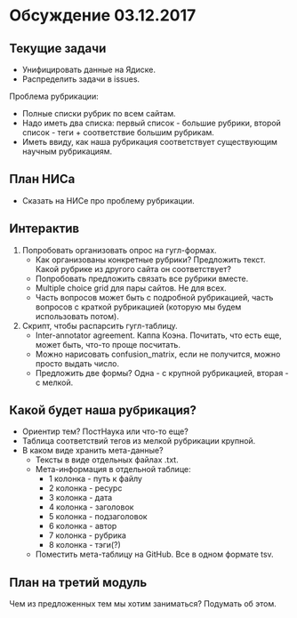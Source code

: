 # Обсуждение 03.12.2017 #
## Текущие задачи ##

* Унифицировать данные на Ядиске. 
* Распределить задачи в issues. 

Проблема рубрикации:
* Полные списки рубрик по всем сайтам. 
* Надо иметь два списка: первый список - большие рубрики, второй список - теги + соответствие большим рубрикам.
* Иметь ввиду, как наша рубрикация соответствует существующим научным рубрикациям.

## План НИСа ##
* Сказать на НИСе про проблему рубрикации. 

## Интерактив ##
1. Попробовать организовать опрос на гугл-формах.
    * Как организованы конкретные рубрики? 
     Предложить текст. Какой рубрике из другого сайта он соответствует?
    * Попробовать предложить связать все рубрики вместе. 
    * Multiple choice grid для пары сайтов. Не для всех. 
    * Часть вопросов может быть с подробной рубрикацией, часть вопросов с краткой рубрикацией (которую мы будем использовать потом).
2. Скрипт, чтобы распарсить гугл-таблицу.
    * Inter-annotator agreement. Каппа Коэна. Почитать, что есть еще, может быть, что-то проще посчитать. 
    * Можно нарисовать confusion_matrix, если не получится, можно просто выдать число. 
    * Предложить две формы? Одна - с крупной рубрикацией, вторая - с мелкой. 

## Какой будет наша рубрикация? ##
* Ориентир тем? ПостНаука или что-то еще? 
* Таблица соответствий тегов из мелкой рубрикации крупной. 
* В каком виде хранить мета-данные? 
    * Тексты в виде отдельных файлах .txt.
    * Мета-информация в отдельной таблице:
         - 1 колонка - путь к файлу
         - 2 колонка - ресурс
         - 3 колонка - дата
         - 4 колонка - заголовок
         - 5 колонка - подзаголовок
         - 6 колонка - автор
         - 7 колонка - рубрика
         - 8 колонка - тэги(?)
    * Поместить мета-таблицу на GitHub. Все в одном формате tsv.

## План на третий модуль ##
 
Чем из предложенных тем мы хотим заниматься? Подумать об этом. 


